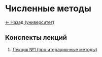 # Численные методы

[<- Назад (университет)](https://github.com/boorlakov/zettelkasten/blob/main/university/README.md)

## Конспекты лекций

1. [Лекция №1 (про итерационные методы)](https://github.com/boorlakov/zettelkasten/blob/main/university/nummethods/first_lecture.md)
